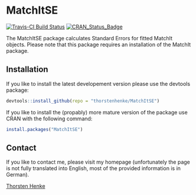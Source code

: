 
MatchItSE
=========

[![Travis-CI Build Status](https://travis-ci.org/thorstenhenke/MatchItSE.png?branch=master)](https://travis-ci.org/thorstenhenke/MatchItSE/) [![CRAN\_Status\_Badge](http://www.r-pkg.org/badges/version/MatchItSE)](http://cran.r-project.org/package=MatchItSE)

<!-- Missing badge for code coverage. For an example see: https://raw.githubusercontent.com/hadley/dplyr/master/README.Rmd -->
<!-- devtools::use_appveyor() -->
The MatchItSE package calculates Standard Errors for fitted MatchIt objects. Please note that this package requires an installation of the MatchIt package.

Installation
------------

If you like to install the latest developement version please use the devtools package:

``` r
devtools::install_github(repo = "thorstenhenke/MatchItSE")
```

If you like to install the (propably) more mature version of the package use CRAN with the following command:

``` r
install.packages("MatchItSE")
```

Contact
-------

If you like to contact me, please visit my homepage (unfortunately the page is not fully translated into English, most of the provided information is in German).

[Thorsten Henke](http://www.uni-potsdam.de/psych-grundschulpaed/mitarbeiter-innen/thorsten-henke.html)

